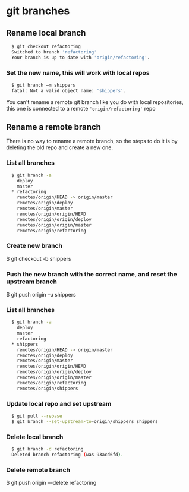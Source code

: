 # git branches

## Rename local branch

```bash
  $ git checkout refactoring
  Switched to branch 'refactoring'
  Your branch is up to date with 'origin/refactoring'.
```

### Set the new name, this will work with local repos

```bash
  $ git branch –m shippers
  fatal: Not a valid object name: 'shippers'.
```
  
You can't rename a remote git branch like you do with local repositories, this one is connected to a remote `'origin/refactoring'` repo
  
## Rename a remote branch

There is no way to rename a remote branch, so the steps to do it is by deleting the old repo and create a new one.

### List all branches

```bash
  $ git branch -a
    deploy
    master
  * refactoring
    remotes/origin/HEAD -> origin/master
    remotes/origin/deploy
    remotes/origin/master
    remotes/origin/origin/HEAD
    remotes/origin/origin/deploy
    remotes/origin/origin/master
    remotes/origin/refactoring
```

### Create new branch

  $ git checkout -b shippers
  
### Push the new branch with the correct name, and reset the upstream branch

  $ git push origin –u shippers
  
### List all branches

```bash
  $ git branch -a
    deploy
    master
    refactoring
  * shippers
    remotes/origin/HEAD -> origin/master
    remotes/origin/deploy
    remotes/origin/master
    remotes/origin/origin/HEAD
    remotes/origin/origin/deploy
    remotes/origin/origin/master
    remotes/origin/refactoring
    remotes/origin/shippers  
```

### Update local repo and set upstream

``` bash
  $ git pull --rebase
  $ git branch --set-upstream-to=origin/shippers shippers
```

### Delete local branch

```bash
  $ git branch -d refactoring
  Deleted branch refactoring (was 93acd6fd).
```

### Delete remote branch

  $ git push origin ––delete refactoring
  
